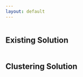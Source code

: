 ```yaml
---
layout: default
---
```


<div class="row">
  
</div>

<div class="row">

  <div class="column">
    <h2>Existing Solution</h2>
    <div id="map" class="synch-map">
    </div>
  </div>

  <div class="column">
    <h2>Clustering Solution</h2>
    <div id="map1" class="synch-map">
    </div>
  </div>

</div>

<script src="{{ site.baseurl }}/scripts/cong_dist.js"></script>
<!-- <script src="./scripts/test.js"></script> -->
